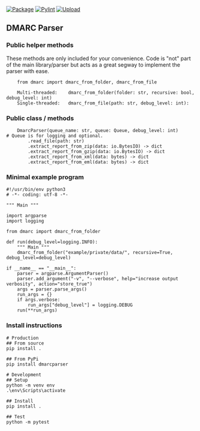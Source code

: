 [![Package](https://github.com/andersnauman/dmarc-parser/actions/workflows/python-package.yml/badge.svg)](https://github.com/andersnauman/dmarc-parser/actions/workflows/python-package.yml) [![Pylint](https://github.com/andersnauman/dmarc-parser/actions/workflows/pylint.yml/badge.svg)](https://github.com/andersnauman/dmarc-parser/actions/workflows/pylint.yml) [![Upload](https://github.com/andersnauman/dmarc-parser/actions/workflows/python-publish.yml/badge.svg)](https://github.com/andersnauman/dmarc-parser/actions/workflows/python-publish.yml)
## DMARC Parser
### Public helper methods
These methods are only included for your convenience. Code is "not" part of the main library/parser but acts as a great segway to implement the parser with ease.
```
    from dmarc import dmarc_from_folder, dmarc_from_file

    Multi-threaded:    dmarc_from_folder(folder: str, recursive: bool, debug_level: int)
    Single-threaded:   dmarc_from_file(path: str, debug_level: int):
```

### Public class / methods
```
    DmarcParser(queue_name: str, queue: Queue, debug_level: int)        # Queue is for logging and optional. 
        .read_file(path: str)
        .extract_report_from_zip(data: io.BytesIO) -> dict
        .extract_report_from_gzip(data: io.BytesIO) -> dict
        .extract_report_from_xml(data: bytes) -> dict
        .extract_report_from_eml(data: bytes) -> dict
```

### Minimal example program
```
#!/usr/bin/env python3
# -*- coding: utf-8 -*-

""" Main """

import argparse
import logging

from dmarc import dmarc_from_folder

def run(debug_level=logging.INFO):
    """ Main """
    dmarc_from_folder("example/private/data/", recursive=True, debug_level=debug_level)

if __name__ == "__main__":
    parser = argparse.ArgumentParser()
    parser.add_argument("-v", "--verbose", help="increase output verbosity", action="store_true")
    args = parser.parse_args()
    run_args = {}
    if args.verbose:
        run_args["debug_level"] = logging.DEBUG
    run(**run_args)
```

### Install instructions
```
# Production
## From source
pip install .

## From PyPi
pip install dmarcparser

# Development
## Setup
python -m venv env
.\env\Scripts\activate

## Install
pip install .

## Test
python -m pytest
```